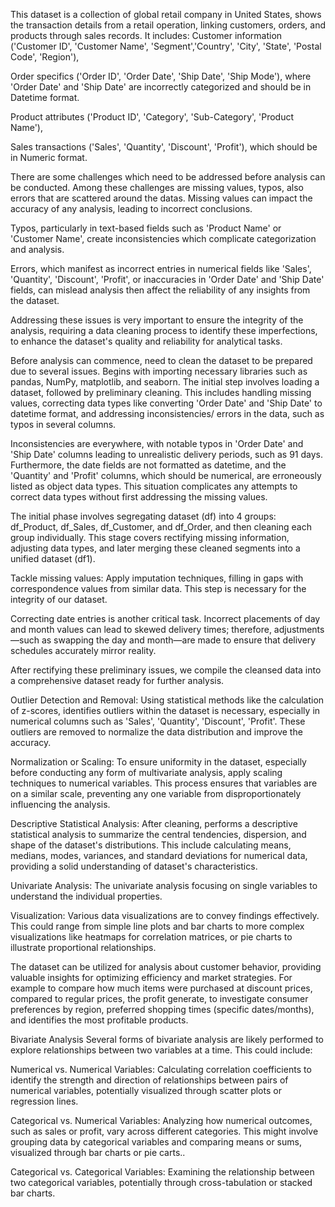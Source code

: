 This dataset is a collection of global retail company in United States, shows the transaction details from a retail operation, linking customers, orders, and products through sales records. It includes:
Customer information ('Customer ID', 'Customer Name', 'Segment','Country', 'City', 'State', 'Postal Code', 'Region'),

Order specifics ('Order ID', 'Order Date', 'Ship Date', 'Ship Mode'), where 'Order Date' and 'Ship Date' are incorrectly categorized and should be in Datetime format.

Product attributes ('Product ID', 'Category', 'Sub-Category', 'Product Name'),

Sales transactions ('Sales', 'Quantity', 'Discount', 'Profit'), which should be in Numeric format.

There are some challenges which need to be addressed before analysis can be conducted. Among these challenges are missing values, typos, also errors that are scattered around the datas. Missing values can impact the accuracy of any analysis, leading to incorrect conclusions.

Typos, particularly in text-based fields such as 'Product Name' or 'Customer Name', create inconsistencies which complicate categorization and analysis.

Errors, which manifest as incorrect entries in numerical fields like 'Sales', 'Quantity', 'Discount', 'Profit', or inaccuracies in 'Order Date' and 'Ship Date' fields, can mislead analysis then affect the reliability of any insights from the dataset.

Addressing these issues is very important to ensure the integrity of the analysis, requiring a data cleaning process to identify these imperfections, to enhance the dataset's quality and reliability for analytical tasks.

Before analysis can commence, need to clean the dataset to be prepared due to several issues. Begins with importing necessary libraries such as pandas, NumPy, matplotlib, and seaborn. The initial step involves loading a dataset, followed by preliminary cleaning. This includes handling missing values, correcting data types like converting 'Order Date' and 'Ship Date' to datetime format, and addressing inconsistencies/ errors in the data, such as typos in several columns.

Inconsistencies are everywhere, with notable typos in 'Order Date' and 'Ship Date' columns leading to unrealistic delivery periods, such as 91 days. Furthermore, the date fields are not formatted as datetime, and the 'Quantity' and 'Profit' columns, which should be numerical, are erroneously listed as object data types. This situation complicates any attempts to correct data types without first addressing the missing values.

The initial phase involves segregating dataset (df) into 4 groups: df_Product, df_Sales, df_Customer, and df_Order, and then cleaning each group individually. This stage covers rectifying missing information, adjusting data types, and later merging these cleaned segments into a unified dataset (df1).

Tackle missing values:
Apply imputation techniques, filling in gaps with correspondence values from similar data. This step is necessary for the integrity of our dataset.

Correcting date entries is another critical task. Incorrect placements of day and month values can lead to skewed delivery times; therefore, adjustments—such as swapping the day and month—are made to ensure that delivery schedules accurately mirror reality.

After rectifying these preliminary issues, we compile the cleansed data into a comprehensive dataset ready for further analysis.

Outlier Detection and Removal:
Using statistical methods like the calculation of z-scores, identifies outliers within the dataset is necessary, especially in numerical columns such as 'Sales', 'Quantity', 'Discount', 'Profit'. These outliers are removed to normalize the data distribution and improve the accuracy.

Normalization or Scaling:
To ensure uniformity in the dataset, especially before conducting any form of multivariate analysis, apply scaling techniques to numerical variables. This process ensures that variables are on a similar scale, preventing any one variable from disproportionately influencing the analysis.

Descriptive Statistical Analysis:
After cleaning, performs a descriptive statistical analysis to summarize the central tendencies, dispersion, and shape of the dataset's distributions. This include calculating means, medians, modes, variances, and standard deviations for numerical data, providing a solid understanding of dataset's characteristics.

Univariate Analysis:
The univariate analysis focusing on single variables to understand the individual properties.

Visualization:
Various data visualizations are to convey findings effectively. This could range from simple line plots and bar charts to more complex visualizations like heatmaps for correlation matrices, or pie charts to illustrate proportional relationships.

The dataset can be utilized for analysis about customer behavior, providing valuable insights for optimizing efficiency and market strategies. For example to compare how much items were purchased at discount prices, compared to regular prices, the profit generate, to investigate consumer preferences by region, preferred shopping times (specific dates/months), and identifies the most profitable products.

Bivariate Analysis
Several forms of bivariate analysis are likely performed to explore relationships between two variables at a time. This could include:

Numerical vs. Numerical Variables:
Calculating correlation coefficients to identify the strength and direction of relationships between pairs of numerical variables, potentially visualized through scatter plots or regression lines.

Categorical vs. Numerical Variables:
Analyzing how numerical outcomes, such as sales or profit, vary across different categories. This might involve grouping data by categorical variables and comparing means or sums, visualized through bar charts or pie carts..

Categorical vs. Categorical Variables:
Examining the relationship between two categorical variables, potentially through cross-tabulation or stacked bar charts.
